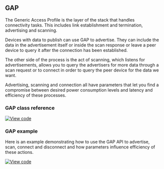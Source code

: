 ## GAP

The Generic Access Profile is the layer of the stack that handles connectivity tasks. This includes link establishment and termination, advertising and scanning.

Devices with data to publish can use GAP to advertise. They can include the data in the advertisement itself or inside the scan response or leave a peer device to query it after the connection has been established.

The other side of the process is the act of scanning, which listens for advertisements, allows you to query the advertisers for more data through a scan request or to connect in order to query the peer device for the data we want.

Advertising, scanning and connection all have parameters that let you find a compromise between desired power consumption levels and latency and efficiency of these processes.

### GAP class reference

[![View code](https://www.mbed.com/embed/?type=library)](http://os-doc-builder.test.mbed.com/docs/development/mbed-os-api-doxy/class_gap.html)

### GAP example

Here is an example demonstrating how to use the GAP API to advertise, scan, connect and disconnect and how parameters influence efficiency of these actions.

[![View code](https://www.mbed.com/embed/?url=https://os.mbed.com/teams/mbed-os-examples/code/mbed-os-example-ble-GAP/)](https://os.mbed.com/teams/mbed-os-examples/code/mbed-os-example-ble-GAP/file/8539ba0984da/source/main.cpp)
